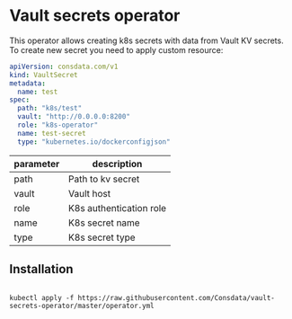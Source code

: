 # Vault secrets operator

This operator allows creating k8s secrets with data from Vault KV secrets. To create new secret you need to apply custom resource:

```yaml
apiVersion: consdata.com/v1
kind: VaultSecret
metadata:
  name: test
spec:
  path: "k8s/test"
  vault: "http://0.0.0.0:8200"
  role: "k8s-operator"
  name: test-secret
  type: "kubernetes.io/dockerconfigjson"
```


| parameter | description
| --- | --- |
| path | Path to kv secret |
| vault | Vault host |
| role | K8s authentication role |
| name | K8s secret name |
| type | K8s secret type |

## Installation
```shell script

kubectl apply -f https://raw.githubusercontent.com/Consdata/vault-secrets-operator/master/operator.yml

```
